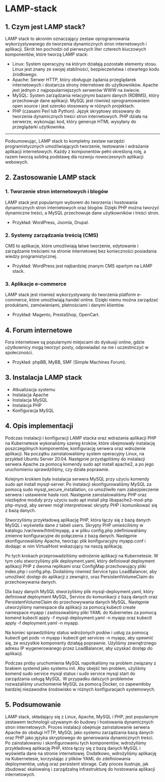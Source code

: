 # LAMP-stack

## 1. Czym jest LAMP stack?
LAMP stack to akronim oznaczający zestaw oprogramowania wykorzystywanego do tworzenia dynamicznych stron internetowych i aplikacji. Skrót ten pochodzi od pierwszych liter czterech kluczowych komponentów, które tworzą LAMP stack:
- Linux: System operacyjny na którym działają pozostałe elementy stosu. Linux jest znany ze swojej stabilności, bezpieczeństwa i otwartego kodu źródłowego.
- Apache: Serwer HTTP, który obsługuje żądania przeglądarek internetowych i dostarcza strony internetowe do użytkowników. Apache jest jednym z najpopularniejszych serwerów WWW na świecie.
- MySQL: System zarządzania relacyjnymi bazami danych (RDBMS), który przechowuje dane aplikacji. MySQL jest również oprogramowaniem open source i jest szeroko stosowany w różnych projektach.
- PHP (czasami Perl lub Python): Język skryptowy stosowany do tworzenia dynamicznych treści stron internetowych. PHP działa na serwerze, wykonując kod, który generuje HTML wysyłany do przeglądarki użytkownika.
---
Podsumowując, LAMP stack to kompletny zestaw narzędzi programistycznych umożliwiających tworzenie, testowanie i wdrażanie aplikacji internetowych. Każdy z komponentów pełni określoną rolę, a razem tworzą solidną podstawę dla rozwoju nowoczesnych aplikacji webowych.

## 2. Zastosowanie LAMP stack
### 1. Tworzenie stron internetowych i blogów
LAMP stack jest popularnym wyborem do tworzenia i hostowania dynamicznych stron internetowych oraz blogów. Dzięki PHP można tworzyć dynamiczne treści, a MySQL przechowuje dane użytkowników i treści stron.
- Przykład: WordPress, Joomla, Drupal.
### 2. Systemy zarządzania treścią (CMS)
CMS to aplikacje, które umożliwiają łatwe tworzenie, edytowanie i zarządzanie treściami na stronie internetowej bez konieczności posiadania wiedzy programistycznej.
- Przykład: WordPress jest najbardziej znanym CMS opartym na LAMP stack.
### 3. Aplikacje e-commerce
LAMP stack jest również wykorzystywany do tworzenia platform e-commerce, które umożliwiają handel online. Dzięki niemu można zarządzać produktami, zamówieniami, płatnościami i danymi klientów.
- Przykład: Magento, PrestaShop, OpenCart.
## 4. Forum internetowe
Fora internetowe są popularnymi miejscami do dyskusji online, gdzie użytkownicy mogą tworzyć posty, odpowiadać na nie i uczestniczyć w społeczności.
- Przykład: phpBB, MyBB, SMF (Simple Machines Forum).

## 3. Instalacja LAMP stack
- Atkualizacja systemu
- Instalacja Apache
- Instalacja MySQL
- Instalacja PHP
- Konfiguracja MySQL

## 4. Opis implementacji

Podczas instalacji i konfiguracji LAMP stacka oraz wdrażania aplikacji PHP na Kubernetesie wykonaliśmy szereg kroków, które obejmowały instalację poszczególnych komponentów, konfigurację serwera oraz wdrożenie aplikacji. Na początku zainstalowaliśmy system operacyjny Linux, na przykład Ubuntu Server 20.04. Następnie przystąpiliśmy do instalacji serwera Apache za pomocą komendy sudo apt install apache2, a po jego uruchomieniu sprawdziliśmy, czy działa poprawnie.

Kolejnym krokiem była instalacja serwera MySQL przy użyciu komendy sudo apt install mysql-server. Po instalacji skonfigurowaliśmy MySQL za pomocą sudo mysql_secure_installation, co umożliwiło nam zabezpieczenie serwera i ustawienie hasła root. Następnie zainstalowaliśmy PHP oraz niezbędne moduły przy użyciu sudo apt install php libapache2-mod-php php-mysql, aby serwer mógł interpretować skrypty PHP i komunikować się z bazą danych.

Stworzyliśmy przykładową aplikację PHP, która łączy się z bazą danych MySQL i wyświetla dane z tabeli users. Skrypty PHP umieściliśmy w katalogu /var/www/html/myapp, a w pliku config.php zdefiniowaliśmy zmienne konfiguracyjne do połączenia z bazą danych. Następnie skonfigurowaliśmy Apache, tworząc plik konfiguracyjny myapp.conf i dodając w nim VirtualHost wskazujący na naszą aplikację.

Po tych krokach przeprowadziliśmy wdrożenie aplikacji na Kubernetesie. W tym celu stworzyliśmy plik deployment.yaml, który definiował deployment aplikacji PHP z dwoma replikami oraz ConfigMap przechowujący pliki index.php i config.php. Dodaliśmy również Service typu LoadBalancer, aby umożliwić dostęp do aplikacji z zewnątrz, oraz PersistentVolumeClaim do przechowywania danych.

Dla bazy danych MySQL stworzyliśmy plik mysql-deployment.yaml, który definiował deployment MySQL, Service do komunikacji z bazą danych oraz PersistentVolumeClaim do przechowywania danych MySQL. Następnie utworzyliśmy namespace dla aplikacji za pomocą kubectl create namespace myapp i zastosowaliśmy pliki YAML do Kubernetes za pomocą komend kubectl apply -f mysql-deployment.yaml -n myapp oraz kubectl apply -f deployment.yaml -n myapp.

Na koniec sprawdziliśmy status wdrożonych podów i usług za pomocą kubectl get pods -n myapp i kubectl get services -n myapp, aby upewnić się, że wszystkie komponenty działają poprawnie. Użyliśmy zewnętrznego adresu IP wygenerowanego przez LoadBalancer, aby uzyskać dostęp do aplikacji.

Podczas próby uruchomienia MySQL napotkaliśmy na problem związany z brakiem systemd jako systemu init. Aby obejść ten problem, użyliśmy komend sudo service mysql status i sudo service mysql start do zarządzania usługą MySQL. W przypadku dalszych problemów rozważaliśmy uruchomienie MySQL za pomocą Docker, co zapewniłoby bardziej niezawodne środowisko w różnych konfiguracjach systemowych.

## 5. Podsumowanie
LAMP stack, składający się z Linux, Apache, MySQL i PHP, jest popularnym zestawem technologii używanym do budowy i hostowania dynamicznych stron internetowych. Proces instalacji obejmuje zainstalowanie serwera Apache do obsługi HTTP, MySQL jako systemu zarządzania bazą danych oraz PHP jako języka skryptowego do generowania dynamicznych treści. Po zainstalowaniu i skonfigurowaniu tych komponentów, wdrożyliśmy przykładową aplikację PHP, która łączy się z bazą danych MySQL i wyświetla dane na stronie internetowej. Dodatkowo, wdrożyliśmy aplikację na Kubernetesie, korzystając z plików YAML do zdefiniowania deploymentów, usług oraz persistent storage. Cały proces ilustruje, jak zbudować skalowalną i zarządzalną infrastrukturę do hostowania aplikacji internetowych.
